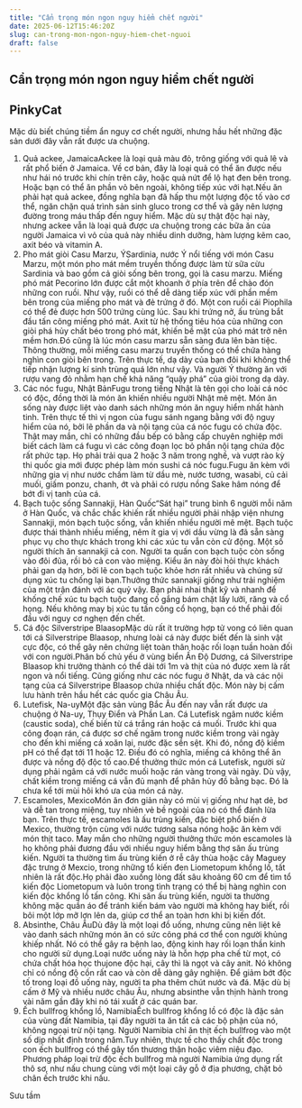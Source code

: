 ```yaml
---
title: "Cẩn trọng món ngon nguy hiểm chết người"
date: 2025-06-12T15:46:20Z
slug: can-trong-mon-ngon-nguy-hiem-chet-nguoi
draft: false
---
```


## Cẩn trọng món ngon nguy hiểm chết người

## PinkyCat

Mặc dù biết chúng tiềm ẩn nguy cơ chết người, nhưng hầu hết những đặc sản dưới đây vẫn rất được ưa chuộng.
1. Quả ackee, JamaicaAckee là loại quả màu đỏ, trông giống với quả lê và rất phổ biến ở Jamaica. Về cơ bản, đây là loại quả có thể ăn được nếu như hái nó trước khi chín trên cây, hoặc quả nứt để lộ hạt đen bên trong. Hoặc bạn có thể ăn phần vỏ bên ngoài, không tiếp xúc với hạt.Nếu ăn phải hạt quả ackee, đồng nghĩa bạn đã hấp thu một lượng độc tố vào cơ thể, ngăn chặn quá trình sản sinh gluco trong cơ thể và gây nên lượng đường trong máu thấp đến nguy hiểm. Mặc dù sự thật độc hại này, nhưng ackee vẫn là loại quả được ưa chuộng trong các bữa ăn của người Jamaica vì vỏ của quả này nhiều dinh dưỡng, hàm lượng kẽm cao, axit béo và vitamin A.
2. Pho mát giòi Casu Marzu, ÝSardinia, nước Ý nổi tiếng với món Casu Marzu, một món pho mát mềm truyền thống được làm từ sữa cừu Sardinia và bao gồm cả giòi sống bên trong, gọi là casu marzu.
Miếng phó mát Pecorino lớn được cắt một khoanh ở phía trên để chào đón những con ruồi. Như vậy, ruồi có thể dễ dàng tiếp xúc với phần mềm bên trong của miếng pho mát và đẻ trứng ở đó. Một con ruồi cái Piophila có thể đẻ được hơn 500 trứng cùng lúc. Sau khi trứng nở, ấu trùng bắt đầu tấn công miếng phó mát. Axit từ hệ thống tiêu hóa của những con giòi phá hủy chất béo trong phó mát, khiến bề mặt của phó mát trở nên mềm hơn.Đó cũng là lúc món casu marzu sẵn sàng đưa lên bàn tiệc. Thông thường, mỗi miếng casu marzu truyền thống có thể chứa hàng nghìn con giòi bên trong. Trên thực tế, dạ dày của bạn đôi khi không thể tiếp nhận lượng kí sinh trùng quá lớn như vậy. Và người Ý thường ăn với rượu vang đỏ nhằm hạn chế khả năng “quậy phá” của giòi trong dạ dày.
3. Các nóc fugu, Nhật BảnFugu trong tiếng Nhật là tên gọi cho loài cá nóc có độc, đồng thời là món ăn khiến nhiều người Nhật mê mệt. Món ăn sống này được liệt vào danh sách những món ăn nguy hiểm nhất hành tinh. Trên thực tế thì vị ngon của fugu sánh ngang bằng với độ nguy hiểm của nó, bởi lẽ phần da và nội tạng của cá nóc fugu có chứa độc.
Thật may mắn, chỉ có những đầu bếp có bằng cấp chuyên nghiệp mới biết cách làm cá fugu vì các công đoạn lọc bỏ phần nội tạng chứa độc rất phức tạp. Họ phải trải qua 2 hoặc 3 năm trong nghề, và vượt rào kỳ thi quốc gia mới được phép làm món sushi cá nóc fugu.Fugu ăn kèm với những gia vị như nước chấm làm từ dầu mè, nước tương, wasabi, củ cải muối, giấm ponzu, chanh, ớt và phải có rượu nồng Sake hâm nóng để bớt đi vị tanh của cá.
4. Bạch tuộc sống Sannakji, Hàn Quốc“Sát hại” trung bình 6 người mỗi năm ở Hàn Quốc, và chắc chắc khiến rất nhiều người phải nhập viện nhưng Sannakji, món bạch tuộc sống, vẫn khiến nhiều người mê mệt. Bạch tuộc được thái thành nhiều miếng, nêm ít gia vị với dầu vừng là đã sẵn sàng phục vụ cho thực khách trong khi các xúc tu vẫn còn cử động.
Một số người thích ăn sannakji cả con. Người ta quấn con bạch tuộc còn sống vào đôi đũa, rồi bỏ cả con vào miệng. Kiểu ăn này đòi hỏi thực khách phải gan dạ hơn, bởi lẽ con bạch tuộc khỏe hơn rất nhiều và chúng sử dụng xúc tu chống lại bạn.Thưởng thức sannakji giống như trải nghiệm của một trận đánh với ác quỷ vậy. Bạn phải nhai thật kỹ và nhanh để khống chế xúc tu bạch tuộc đang cố gắng bám chặt lấy lưỡi, răng và cổ họng. Nếu không may bị xúc tu tấn công cổ họng, bạn có thể phải đối đầu với nguy cơ nghẹn đến chết.
5. Cá độc Silverstripe BlaasopMặc dù rất ít trường hợp tử vong có liên quan tới cá Silverstripe Blaasop, nhưng loài cá này được biết đến là sinh vật cực độc, có thể gây nên chứng liệt toàn thân hoặc rối loạn tuần hoàn đối với con người.Phân bố chủ yếu ở vùng biển Ấn Độ Dương, cá Silverstripe Blaasop khi trưởng thành có thể dài tới 1m và thịt của nó được xem là rất ngon và nổi tiếng. Cũng giống như các nóc fugu ở Nhật, da và các nội tạng của cá Silverstripe Blaasop chứa nhiều chất độc. Món này bị cấm lưu hành trên hầu hết các quốc gia Châu Âu.
6. Lutefisk, Na-uyMột đặc sản vùng Bắc Âu đến nay vẫn rất được ưa chuộng ở Na-uy, Thụy Điển và Phần Lan. Cá Lutefisk ngâm nước kiềm (caustic soda), chế biến từ cá trắng rán hoặc cá muối.
Trước khi qua công đoạn rán, cá được sơ chế ngâm trong nước kiềm trong vài ngày cho đến khi miếng cá xoăn lại, nước đặc sền sệt. Khi đó, nồng độ kiềm pH có thể đạt tới 11 hoặc 12. Điều đó có nghĩa, miếng cá không thể ăn được và nồng độ độc tố cao.Để thưởng thức món cá Lutefisk, người sử dụng phải ngâm cá với nước muối hoặc rán vàng trong vài ngày. Dù vậy, chất kiềm trong miếng cá vẫn đủ mạnh để phân hủy đồ bằng bạc. Đó là chưa kể tới mùi hôi khó ưa của món cá này.
7. Escamoles, MexicoMón ăn đơn giản này có mùi vị giống như hạt dẻ, bơ và dễ tan trong miệng, tuy nhiên vẻ bề ngoài của nó có thể đánh lừa bạn. Trên thực tế, escamoles là ấu trùng kiến, đặc biệt phổ biến ở Mexico, thường trộn cùng với nước tương salsa nóng hoặc ăn kèm với món thịt taco.
May mắn cho những người thưởng thức món escamoles là họ không phải đương đầu với nhiều nguy hiểm bằng thợ săn ấu trùng kiến. Người ta thường tìm ấu trùng kiến ở rễ cây thùa hoặc cây Maguey đặc trưng ở Mexcio, trong những tổ kiến đen Liometopum khổng lồ, tất nhiên là rất độc.Họ phải đào xuống lòng đất sâu khoảng 60 cm để tìm tổ kiến độc Liometopum và luôn trong tình trạng có thể bị hàng nghìn con kiến độc khổng lồ tấn công. Khi săn ấu trùng kiến, người ta thường không mặc quần áo để tránh kiến bám vào người mà không hay biết, rồi bôi một lớp mỡ lợn lên da, giúp cơ thể an toàn hơn khi bị kiến đốt.
8. Absinthe, Châu ÂuDù đây là một loại đồ uống, nhưng cũng nên liệt kê vào danh sách những món ăn có sức công phá cơ thể con người khủng khiếp nhất. Nó có thể gây ra bệnh lao, động kinh hay rối loạn thần kinh cho người sử dụng.Loại nước uống này là hỗn hợp pha chế từ mọt, có chứa chất hóa học thujone độc hại, cây thì là ngọt và cây anit. Nó không chỉ có nồng độ cồn rất cao và còn dễ dàng gây nghiện. Để giảm bớt độc tố trong loại đồ uống này, người ta pha thêm chút nước và đá. Mặc dù bị cấm ở Mỹ và nhiều nước châu Âu, nhưng absinthe vẫn thịnh hành trong vài năm gần đây khi nó tái xuất ở các quán bar.
9. Ếch bullfrog khổng lồ, NamibiaẾch bullfrog khổng lồ có độc là đặc sản của vùng đất Namibia, tại đây người ta ăn tất cả các bộ phận của nó, không ngoại trừ nội tạng. Người Namibia chỉ ăn thịt ếch bullfrog vào một số dịp nhất định trong năm.Tuy nhiên, thực tế cho thấy chất độc trong con ếch bullfrog có thể gây tổn thương thận hoặc viêm niệu đạo. Phương pháp loại trừ độc ếch bullfrog mà người Namibia ứng dụng rất thô sơ, như nấu chung cùng với một loại cây gỗ ở địa phương, chặt bỏ chân ếch trước khi nấu.
 
Sưu tầm